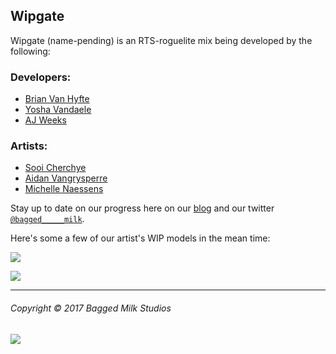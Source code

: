 ## Wipgate

Wipgate (name-pending) is an RTS-roguelite mix being developed by the following:

### Developers:
- [Brian Van Hyfte](http://brianvanhyfte.com/)
- [Yosha Vandaele](http://yoshavandaele.com/)
- [AJ Weeks](http://ajweeks.com/)

### Artists:
- [Sooi Cherchye](http://sooi.cherchye.com/)
- [Aidan Vangrysperre](http://aidanv.com/)
- [Michelle Naessens](https://michellenaessens.artstation.com/)

Stay up to date on our progress here on our [blog](https://baggedmilkstudios.wordpress.com/)
 and our twitter [`@bagged_____milk`](https://twitter.com/bagged_____milk).

Here's some a few of our artist's WIP models in the mean time:

![](https://i.imgur.com/DHSnQpT.png)

![](https://i.imgur.com/E2A47GS.jpg)

---

###### Copyright &copy; 2017 Bagged Milk Studios

![](https://cdn.discordapp.com/attachments/352040836386652170/383299246239121408/website.jpg)

